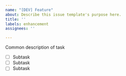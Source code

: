 ```yaml
---
name: "[DEV] Feature"
about: Describe this issue template's purpose here.
title: ''
labels: enhancement
assignees: ''

---
```


Common description of task

- [ ] Subtask
- [ ] Subtask
- [ ] Subtask
